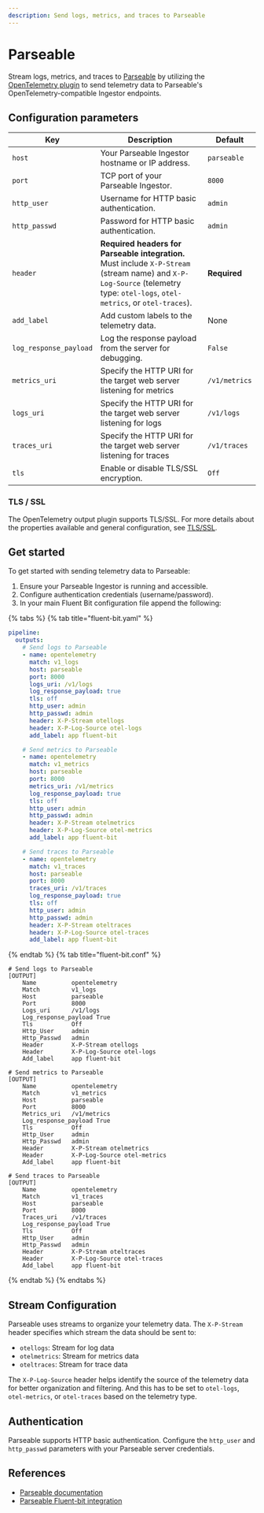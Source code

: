 ```yaml
---
description: Send logs, metrics, and traces to Parseable
---
```


# Parseable

Stream logs, metrics, and traces to [Parseable](https://www.parseable.com) by utilizing the [OpenTelemetry plugin](opentelemetry.md) to send telemetry data to Parseable's OpenTelemetry-compatible Ingestor endpoints.

## Configuration parameters

| Key                        | Description | Default |
| -------------------------- | ----------- | ------- |
| `host`                     | Your Parseable Ingestor hostname or IP address. | `parseable` |
| `port`                     | TCP port of your Parseable Ingestor. | `8000` |
| `http_user`                | Username for HTTP basic authentication. | `admin` |
| `http_passwd`              | Password for HTTP basic authentication. | `admin` |
| `header`                   | **Required headers for Parseable integration.** Must include `X-P-Stream` (stream name) and `X-P-Log-Source` (telemetry type: `otel-logs`, `otel-metrics`, or `otel-traces`). | **Required** |
| `add_label`                | Add custom labels to the telemetry data. | None |
| `log_response_payload`     | Log the response payload from the server for debugging. | `False` |
| `metrics_uri`              | Specify the HTTP URI for the target web server listening for metrics | `/v1/metrics` |
| `logs_uri`                 | Specify the HTTP URI for the target web server listening for logs | `/v1/logs` |
| `traces_uri`               | Specify the HTTP URI for the target web server listening for traces | `/v1/traces` |
| `tls`                      | Enable or disable TLS/SSL encryption. | `Off` |

### TLS / SSL

The OpenTelemetry output plugin supports TLS/SSL. For more details about the properties available and general configuration, see [TLS/SSL](../../administration/transport-security.md).

## Get started

To get started with sending telemetry data to Parseable:

1. Ensure your Parseable Ingestor is running and accessible.
1. Configure authentication credentials (username/password).
1. In your main Fluent Bit configuration file append the following:

{% tabs %}
{% tab title="fluent-bit.yaml" %}

```yaml
pipeline:
  outputs:
    # Send logs to Parseable
    - name: opentelemetry
      match: v1_logs
      host: parseable
      port: 8000
      logs_uri: /v1/logs
      log_response_payload: true
      tls: off
      http_user: admin
      http_passwd: admin
      header: X-P-Stream otellogs
      header: X-P-Log-Source otel-logs
      add_label: app fluent-bit

    # Send metrics to Parseable
    - name: opentelemetry
      match: v1_metrics
      host: parseable
      port: 8000
      metrics_uri: /v1/metrics
      log_response_payload: true
      tls: off
      http_user: admin
      http_passwd: admin
      header: X-P-Stream otelmetrics
      header: X-P-Log-Source otel-metrics
      add_label: app fluent-bit

    # Send traces to Parseable
    - name: opentelemetry
      match: v1_traces
      host: parseable
      port: 8000
      traces_uri: /v1/traces
      log_response_payload: true
      tls: off
      http_user: admin
      http_passwd: admin
      header: X-P-Stream oteltraces
      header: X-P-Log-Source otel-traces
      add_label: app fluent-bit
```

{% endtab %}
{% tab title="fluent-bit.conf" %}

```text
# Send logs to Parseable
[OUTPUT]
    Name          opentelemetry
    Match         v1_logs
    Host          parseable
    Port          8000
    Logs_uri      /v1/logs
    Log_response_payload True
    Tls           Off
    Http_User     admin
    Http_Passwd   admin
    Header        X-P-Stream otellogs
    Header        X-P-Log-Source otel-logs
    Add_label     app fluent-bit

# Send metrics to Parseable
[OUTPUT]
    Name          opentelemetry
    Match         v1_metrics
    Host          parseable
    Port          8000
    Metrics_uri   /v1/metrics
    Log_response_payload True
    Tls           Off
    Http_User     admin
    Http_Passwd   admin
    Header        X-P-Stream otelmetrics
    Header        X-P-Log-Source otel-metrics
    Add_label     app fluent-bit

# Send traces to Parseable
[OUTPUT]
    Name          opentelemetry
    Match         v1_traces
    Host          parseable
    Port          8000
    Traces_uri    /v1/traces
    Log_response_payload True
    Tls           Off
    Http_User     admin
    Http_Passwd   admin
    Header        X-P-Stream oteltraces
    Header        X-P-Log-Source otel-traces
    Add_label     app fluent-bit
```

{% endtab %}
{% endtabs %}

## Stream Configuration

Parseable uses streams to organize your telemetry data. The `X-P-Stream` header specifies which stream the data should be sent to:

- `otellogs`: Stream for log data
- `otelmetrics`: Stream for metrics data  
- `oteltraces`: Stream for trace data

The `X-P-Log-Source` header helps identify the source of the telemetry data for better organization and filtering. And this has to be set to `otel-logs`, `otel-metrics`, or `otel-traces` based on the telemetry type.

## Authentication

Parseable supports HTTP basic authentication. Configure the `http_user` and `http_passwd` parameters with your Parseable server credentials.

## References

- [Parseable documentation](https://www.parseable.com/docs)
- [Parseable Fluent-bit integration](https://www.parseable.com/docs/datasource/log-agents/fluent-bit)

